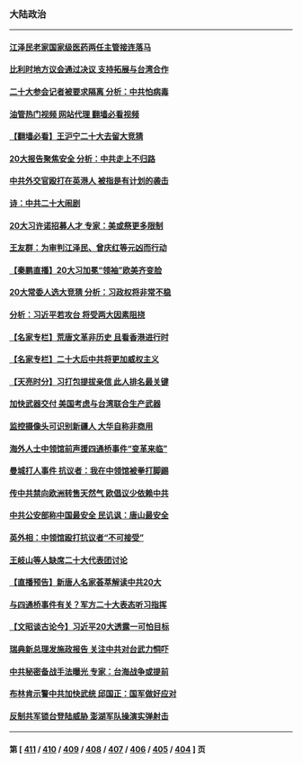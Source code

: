 ### 大陆政治
---
#### [江泽民老家国家级医药两任主管接连落马](../../pages/ncid277/n13849267.md?10201645) 
#### [比利时地方议会通过决议 支持拓展与台湾合作](../../pages/ncid277/n13849260.md?10201645) 
#### [二十大参会记者被要求隔离 分析：中共怕病毒](../../pages/ncid277/n13849159.md?10201645) 
#### [油管热门视频 网站代理 翻墙必看视频](http://132.145.103.77:81/youtube.html?10201645)
#### [【翻墙必看】王沪宁二十大去留大竞猜](../../pages/ncid277/n13849256.md?10201645) 
#### [20大报告聚焦安全 分析：中共走上不归路](../../pages/ncid277/n13849083.md?10201645) 
#### [中共外交官殴打在英港人 被指是有计划的袭击](../../pages/ncid277/n13849070.md?10201645) 
#### [诗：中共二十大闹剧](../../pages/ncid277/n13848456.md?10201645) 
#### [20大习许诺招募人才 专家：美或祭更多限制](../../pages/ncid277/n13849014.md?10201645) 
#### [王友群：为审判江泽民、曾庆红等元凶而行动](../../pages/ncid277/n13848951.md?10201645) 
#### [【秦鹏直播】20大习加冕“领袖”欧美齐变脸](../../pages/ncid277/n13849038.md?10201645) 
#### [20大常委人选大竞猜 分析：习政权将非常不稳](../../pages/ncid277/n13845571.md?10201645) 
#### [分析：习近平若攻台 将受两大因素阻挠](../../pages/ncid277/n13848991.md?10201645) 
#### [【名家专栏】荒唐文革非历史 且看香港进行时](../../pages/ncid277/n13848005.md?10201645) 
#### [【名家专栏】二十大后中共将更加威权主义](../../pages/ncid277/n13848793.md?10201645) 
#### [【天亮时分】习打包提拔亲信 此人排名最关键](../../pages/ncid277/n13848838.md?10201645) 
#### [加快武器交付 美国考虑与台湾联合生产武器](../../pages/ncid277/n13848958.md?10201645) 
#### [监控摄像头可识别新疆人 大华自称非商用](../../pages/ncid277/n13848882.md?10201645) 
#### [海外人士中领馆前声援四通桥事件“变革来临”](../../pages/ncid277/n13848737.md?10201645) 
#### [曼城打人事件 抗议者：我在中领馆被拳打脚踢](../../pages/ncid277/n13848912.md?10201645) 
#### [传中共禁向欧洲转售天然气 欧倡议少依赖中共](../../pages/ncid277/n13848689.md?10201645) 
#### [中共公安部称中国最安全 民讥讽：唐山最安全](../../pages/ncid277/n13848759.md?10201645) 
#### [英外相：中领馆殴打抗议者“不可接受”](../../pages/ncid277/n13848845.md?10201645) 
#### [王岐山等人缺席二十大代表团讨论](../../pages/ncid277/n13848317.md?10201645) 
#### [【直播预告】新唐人名家荟萃解读中共20大](../../pages/ncid277/n13848834.md?10201645) 
#### [与四通桥事件有关？军方二十大表态听习指挥](../../pages/ncid277/n13848489.md?10201645) 
#### [【文昭谈古论今】习近平20大透露一可怕目标](../../pages/ncid277/n13848050.md?10201645) 
#### [瑞典新总理发施政报告 关注中共对台武力恫吓](../../pages/ncid277/n13848728.md?10201645) 
#### [中共秘密备战手法曝光 专家：台海战争或提前](../../pages/ncid277/n13848749.md?10201645) 
#### [布林肯示警中共加快武统 邱国正：国军做好应对](../../pages/ncid277/n13848541.md?10201645) 
#### [反制共军锁台登陆威胁 澎湖军队操演实弹射击](../../pages/ncid277/n13848343.md?10201645) 

---
#### 第 [ [411](./411.md?10201645) / [410](./410.md?10201645) / [409](./409.md?10201645) / [408](./408.md?10201645) / [407](./407.md?10201645) / [406](./406.md?10201645) / [405](./405.md?10201645) / [404](./404.md?10201645) ] 页
